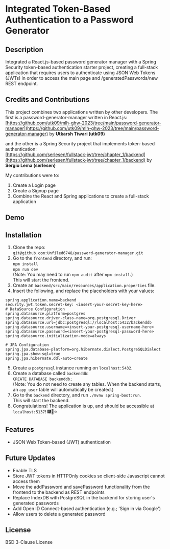 # Integrated Token-Based Authentication to a Password Generator

## Description
Integrated a React.js-based password generator manager with a Spring Security token-based authentication starter project, creating a full-stack application that requires users to authenticate using JSON Web Tokens (JWTs) in order to access the main page and /generatedPasswords/new REST endpoint.

## Credits and Contributions
This project combines two applications written by other developers. The first is a password-generator-manager written in React.js:<br>
[https://github.com/utk09/mlh-ghw-2023/tree/main/password-generator-manager](https://github.com/utk09/mlh-ghw-2023/tree/main/password-generator-manager) by **Utkarsh Tiwari (utk09)**

and the other is a Spring Security project that implements token-based authentication:<br>
[https://github.com/serlesen/fullstack-jwt/tree/chapter_1/backend](https://github.com/serlesen/fullstack-jwt/tree/chapter_1/backend) by **Sergio Lema (serlesen)**

My contributions were to: 
1. Create a Login page
2. Create a Signup page
3. Combine the React and Spring applications to create a full-stack application

## Demo
<insert demo.mov here>

## Installation
1. Clone the repo:<br>
`git@github.com:Unfiled6748/password-generator-manager.git`
2. Go to the `frontend` directory, and run:<br>
`npm install`<br>
`npm run dev`<br>
(Note: You may need to run `npm audit` after `npm install`.)<br>
This will start the frontend.
3. Create an `backend/src/main/resources/application.properties` file.
5. Insert the following, and replace the placeholders with your values:
```
spring.application.name=backend
security.jwt.token.secret-key: <insert-your-secret-key-here>
# DataSource Configuration
spring.datasource.platform=postgres
spring.datasource.driver-class-name=org.postgresql.Driver
spring.datasource.url=jdbc:postgresql://localhost:5432/backenddb
spring.datasource.username=<insert-your-postgresql-username-here>
spring.datasource.password=<insert-your-postgresql-password-here>
spring.datasource.initialization-mode=always

# JPA Configuration
spring.jpa.database-platform=org.hibernate.dialect.PostgreSQLDialect
spring.jpa.show-sql=true
spring.jpa.hibernate.ddl-auto=create
```
5. Create a `postgresql` instance running on `localhost:5432`.
6. Create a database called `backenddb`:<br>
`CREATE DATABASE backenddb;`<br>
(Note: You  do not need to create any tables. When the backend starts, an `app_user` table will automatically be created.)
7. Go to the `backend` directory, and run `./mvnw spring-boot:run`.<br>
This will start the backend.
8. Congratulations! The application is up, and should be accessible at `localhost:5137`! 🎆🥳⭐


## Features
- JSON Web Token-based (JWT) authentication
## Future Updates
- Enable TLS
- Store JWT tokens in HTTPOnly cookies so client-side Javascript cannot access them
- Move the addPassword and savePassword functionality from the frontend to the backend as REST endpoints
- Replace IndexDB with PostgreSQL in the backend for storing user's generated passwords
- Add Open ID Connect-based authentication (e.g.; 'Sign in via Google')
- Allow users to delete a generated password



## License

BSD 3-Clause License

